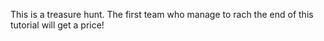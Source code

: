 This is a treasure hunt. The first team who manage to rach the end of this tutorial will get a price! 

